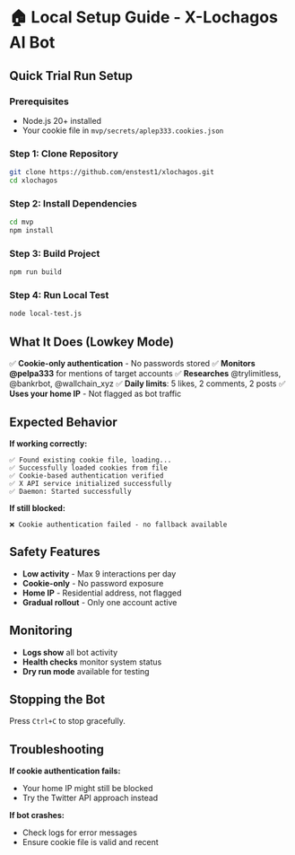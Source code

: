 # 🏠 Local Setup Guide - X-Lochagos AI Bot

## Quick Trial Run Setup

### Prerequisites
- Node.js 20+ installed
- Your cookie file in `mvp/secrets/aplep333.cookies.json`

### Step 1: Clone Repository
```bash
git clone https://github.com/enstest1/xlochagos.git
cd xlochagos
```

### Step 2: Install Dependencies
```bash
cd mvp
npm install
```

### Step 3: Build Project
```bash
npm run build
```

### Step 4: Run Local Test
```bash
node local-test.js
```

## What It Does (Lowkey Mode)

✅ **Cookie-only authentication** - No passwords stored
✅ **Monitors @pelpa333** for mentions of target accounts
✅ **Researches** @trylimitless, @bankrbot, @wallchain_xyz
✅ **Daily limits**: 5 likes, 2 comments, 2 posts
✅ **Uses your home IP** - Not flagged as bot traffic

## Expected Behavior

**If working correctly:**
```
✅ Found existing cookie file, loading...
✅ Successfully loaded cookies from file
✅ Cookie-based authentication verified
✅ X API service initialized successfully
✅ Daemon: Started successfully
```

**If still blocked:**
```
❌ Cookie authentication failed - no fallback available
```

## Safety Features

- **Low activity** - Max 9 interactions per day
- **Cookie-only** - No password exposure
- **Home IP** - Residential address, not flagged
- **Gradual rollout** - Only one account active

## Monitoring

- **Logs show** all bot activity
- **Health checks** monitor system status
- **Dry run mode** available for testing

## Stopping the Bot

Press `Ctrl+C` to stop gracefully.

## Troubleshooting

**If cookie authentication fails:**
- Your home IP might still be blocked
- Try the Twitter API approach instead

**If bot crashes:**
- Check logs for error messages
- Ensure cookie file is valid and recent
